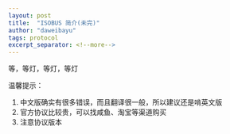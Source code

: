 ```yaml
---
layout: post
title:  "ISOBUS 简介(未完)"
author: "daweibayu"
tags: protocol
excerpt_separator: <!--more-->
---
```


 <!--more-->

等，等灯，等灯，等灯

 温馨提示：  
 1. 中文版确实有很多错误，而且翻译很一般，所以建议还是啃英文版
 2. 官方协议比较贵，可以找咸鱼、淘宝等渠道购买
 3. 注意协议版本